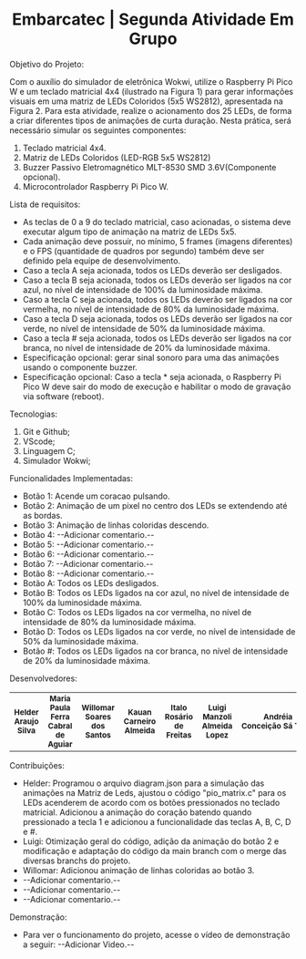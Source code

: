 
<h1 align="center">Embarcatec | Segunda Atividade Em Grupo</h1>

Objetivo do Projeto:

Com o auxílio do simulador de eletrônica Wokwi, utilize o Raspberry Pi Pico W e um teclado matricial 4x4 (ilustrado na Figura 1) para gerar informações visuais em uma matriz de LEDs Coloridos (5x5 WS2812), apresentada na Figura 2. Para esta atividade, realize o acionamento dos 25 LEDs, de forma a criar diferentes tipos de animações de curta duração. Nesta prática, será necessário simular os seguintes componentes: 
1) Teclado matricial 4x4. 
2) Matriz de LEDs Coloridos (LED-RGB 5x5 WS2812) 
3) Buzzer Passivo Eletromagnético MLT-8530 SMD 3.6V(Componente opcional).
4) Microcontrolador Raspberry Pi Pico W. 

Lista de requisitos:

- As teclas de 0 a 9 do teclado matricial, caso acionadas, o sistema deve executar algum tipo de animação na matriz de LEDs 5x5.
- Cada animação deve possuir, no mínimo, 5 frames (imagens diferentes) e o FPS (quantidade de quadros por segundo) também deve ser definido pela equipe de desenvolvimento. 
- Caso a tecla A seja acionada, todos os LEDs deverão ser desligados. 
- Caso a tecla B seja acionada, todos os LEDs deverão ser ligados na cor azul, no nível de intensidade de 100% da luminosidade máxima.
- Caso a tecla C seja acionada, todos os LEDs deverão ser ligados na cor vermelha, no nível de intensidade de 80% da luminosidade máxima.
- Caso a tecla D seja acionada, todos os LEDs deverão ser ligados na cor verde, no nível de intensidade de 50% da luminosidade máxima.
- Caso a tecla # seja acionada, todos os LEDs deverão ser ligados na cor branca, no nível de intensidade de 20% da luminosidade máxima.
- Especificação opcional: gerar sinal sonoro para uma das animações usando o componente buzzer. 
- Especificação opcional: Caso a tecla * seja acionada, o Raspberry Pi Pico W deve sair do modo de execução e habilitar o modo de gravação via software (reboot).

Tecnologias:

1. Git e Github;
2. VScode;
3. Linguagem C;
4. Simulador Wokwi;

Funcionalidades Implementadas:

- Botão 1: Acende um coracao pulsando.
- Botão 2: Animação de um pixel no centro dos LEDs se extendendo até as bordas.
- Botão 3: Animação de linhas coloridas descendo.
- Botão 4: --Adicionar comentario.--
- Botão 5: --Adicionar comentario.--
- Botão 6: --Adicionar comentario.--
- Botão 7: --Adicionar comentario.--
- Botão 8: --Adicionar comentario.--
- Botão A: Todos os LEDs desligados.
- Botão B: Todos os LEDs ligados na cor azul, no nível de intensidade de 100% da luminosidade máxima.
- Botão C: Todos os LEDs ligados na cor vermelha, no nível de intensidade de 80% da luminosidade máxima.
- Botão D: Todos os LEDs ligados na cor verde, no nível de intensidade de 50% da luminosidade máxima.
- Botão #: Todos os LEDs ligados na cor branca, no nível de intensidade de 20% da luminosidade máxima.

Desenvolvedores:
 
<table>
  <tr>
    <td align="center"> <sub><b> Helder Araujo Silva </b></td>
    <td align="center"> <sub><b> Maria Paula Ferra Cabral de Aguiar </b></td>
    <td align="center"> <sub><b> Willomar Soares dos Santos </b></td>
    <td align="center"> <sub><b> Kauan Carneiro Almeida </b></td>
    <td align="center"> <sub><b> Italo Rosário de Freitas </b></td>
    <td align="center"> <sub><b> Luigi Manzoli Almeida Lopez </b></td>
    <td align="center"> <sub><b> Andréia Conceição Sá Teles </b></td>
    </tr>
</table>

Contribuições:

- Helder: Programou o arquivo diagram.json para a simulação das animações na Matriz de Leds, ajustou o código "pio_matrix.c" para os LEDs acenderem de acordo com os botões pressionados no teclado matricial. Adicionou a animação do coração batendo quando pressionado a tecla 1 e adicionou a funcionalidade das teclas A, B, C, D e #.
- Luigi: Otimização geral do código, adição da animação do botão 2 e modificação e adaptação do código da main branch com o merge das diversas branchs do projeto.
- Willomar: Adicionou animação de linhas coloridas ao botão 3.
- --Adicionar comentario.-- 
- --Adicionar comentario.-- 
- --Adicionar comentario.--

Demonstração: 
- Para ver o funcionamento do projeto, acesse o vídeo de demonstração a seguir:  --Adicionar Video.--

    

   
